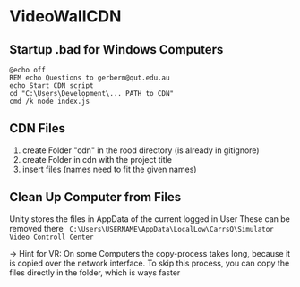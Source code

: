 # VideoWallCDN
## Startup .bad for Windows Computers 
```bad
@echo off
REM echo Questions to gerberm@qut.edu.au
echo Start CDN script
cd "C:\Users\Development\... PATH to CDN"
cmd /k node index.js  
```
## CDN Files
1. create Folder "cdn" in the rood directory (is already in gitignore)
2. create Folder in cdn with the project title
3. insert files (names need to fit the given names)

## Clean Up Computer from Files
Unity stores the files in AppData of the current logged in User
These can be removed there
``` C:\Users\USERNAME\AppData\LocalLow\CarrsQ\Simulator Video Controll Center``` 

-> Hint for VR: On some Computers the copy-process takes long, because it is copied over the network interface. To skip this process, you can copy the files directly in the folder, which is ways faster

